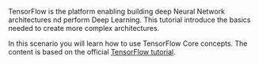 TensorFlow is the platform enabling building deep Neural Network architectures nd perform Deep Learning. This tutorial introduce the basics needed to create more complex architectures.

In this scenario you will learn how to use TensorFlow Core concepts. The content is based on the official [TensorFlow tutorial](https://www.tensorflow.org/get_started/get_started).
